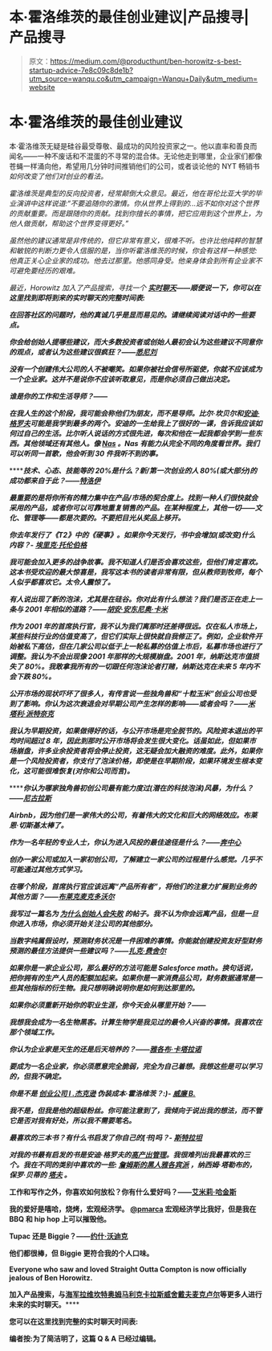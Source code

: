 # 本·霍洛维茨的最佳创业建议|产品搜寻|产品搜寻

> 原文：<https://medium.com/@producthunt/ben-horowitz-s-best-startup-advice-7e8c09c8de1b?utm_source=wanqu.co&utm_campaign=Wanqu+Daily&utm_medium=website>

# 本·霍洛维茨的最佳创业建议

本·霍洛维茨无疑是硅谷最受尊敬、最成功的风险投资家之一。他以直率和善良而闻名——一种不废话和不混蛋的不寻常的混合体。无论他走到哪里，企业家们都像苍蝇一样涌向他，希望用几分钟时间推销他们的公司，或者谈论他的 NYT 畅销书[](http://www.amazon.com/The-Hard-Thing-About-Things/dp/0062273205)*如何改变了他们对创业的看法。*

*霍洛维茨是典型的反向投资者，经常颠倒大众意见。最近，他在哥伦比亚大学的毕业演讲中这样说道:“不要追随你的激情。你从世界上得到的...远不如你对这个世界的贡献重要。而是跟随你的贡献。找到你擅长的事情，把它应用到这个世界上，为他人做贡献，帮助这个世界变得更好。”*

*虽然他的建议通常是非传统的，但它非常有意义，很难不听。也许比他纯粹的智慧和敏锐的判断力更令人信服的是，当你听霍洛维茨的时候，你会有这样一种感觉:他真正关心企业家的成功。他去过那里。他感同身受。他亲身体会到所有企业家不可避免要经历的艰难。*

*最近，Horowitz 加入了产品搜索，寻找一个 [**实时聊天**](http://www.producthunt.com/live/ben-horowitz)**——顺便说一下，你可以在这里找到即将到来的实时聊天的完整时间表:***



***在回答社区的问题时，他的真诚几乎是显而易见的。请继续阅读对话中的一些要点。***

***你会给创始人提哪些建议，而大多数投资者或创始人最初会认为这些建议不同意你的观点，或者认为这些建议很疯狂？——[**悉尼**刘](http://www.producthunt.com/live/ben-horowitz#comment-142084)***

***没有一个创建伟大公司的人不被嘲笑。如果你被社会信号所驱使，你就不应该成为一个企业家。这并不是说你不应该听取意见，而是你必须自己做出决定。***

***谁是你的工作和生活导师？——[](http://www.producthunt.com/live/ben-horowitz#comment-142039)***

*****在我人生的这个阶段，我可能会称他们为朋友，而不是导师。比尔·坎贝尔和[安迪·格罗夫](https://en.wikipedia.org/wiki/Andrew_Grove)可能是我学到最多的两个。安迪的一生给我上了很好的一课，告诉我应该如何过自己的生活。比尔听人说话的方式很先进，每次和他在一起我都会学到一些东西。其他领域还有其他人。像 [Nas](https://twitter.com/Nas) 。Nas 有能力从完全不同的角度看世界。我们可以听同一首歌，他会听到 30 件我听不到的事。*****

*******技术、心态、技能等的 20%是什么？新/第一次创业的人 80%(或大部分)的成功都来自于此？——**[**特洛伊**](http://www.producthunt.com/live/ben-horowitz#comment-142094)*****

*****最重要的是将你所有的精力集中在产品/市场的契合度上。找到一种人们很快就会采用的产品，或者你可以可靠地重复销售的产品。在某种程度上，其他一切——文化、管理等——都是次要的。不要把目光从奖品上移开。*****

*****你去年发行了《T2》中的《硬事》。如果你今天发行，书中会增加(或改变)什么内容？- [**埃里克·托伦伯格**](http://www.producthunt.com/live/ben-horowitz#comment-142068)*****

*****我可能会加入更多的战争故事。我不知道人们是否会喜欢这些，但他们肯定喜欢。这本书受欢迎的最大惊喜是，我写这本书的读者非常有限，但从教师到牧师，每个人似乎都喜欢它。太令人震惊了。*****

*****有人说出现了新的泡沫，尤其是在硅谷。你对此有什么想法？我们是否正在走上一条与 2001 年相似的道路？——[**胡安·安东尼奥·卡米**](http://www.producthunt.com/live/ben-horowitz#comment-142122)*****

*****作为 2001 年的首席执行官，我不认为我们离那时还差得很远。仅在私人市场上，某些科技行业的估值变高了，但它们实际上很快就自我修正了。例如，企业软件开始被私下高估，但在几家公司以低于上一轮私募的估值上市后，私募市场也进行了调整。我认为不会出现像 2001 年那样的大规模崩盘。2001 年，纳斯达克市值损失了 80%。我敢拿我所有的一切跟任何泡沫论者打赌，纳斯达克在未来 5 年内不会下跌 80%。*****

*****公开市场的现状吓坏了很多人，有传言说一些独角兽和“十粒玉米”创业公司也受到了影响。你认为这次衰退会对早期公司产生怎样的影响——或者会吗？——[**米塔利·派特奈克**](http://www.producthunt.com/live/ben-horowitz#comment-142069)*****

*****我认为早期投资，如果做得好的话，与公开市场是完全脱节的。风险资本退出的平均时间超过 8 年，因此到那时公开市场将会发生很大变化。话虽如此，但如果市场崩盘，许多业余投资者将会停止投资，这无疑会加大融资的难度。此外，如果你是一个风险投资者，你支付了泡沫价格，即使是在早期阶段，如果环境发生根本变化，这可能很难恢复(对你和公司而言)。*****

*******你认为哪家独角兽初创公司最有能力度过(潜在的科技泡沫)风暴，为什么？——**[**尼古拉斯**](http://www.producthunt.com/live/ben-horowitz#comment-142239)*****

*****Airbnb，因为他们是一家伟大的公司，有着伟大的文化和巨大的网络效应。布莱恩·切斯基太棒了。*****

*****作为一名年轻的专业人士，你认为进入风投的最佳途径是什么？——[**奔中心**](http://www.producthunt.com/live/ben-horowitz#comment-142103)*****

*****创办一家公司或加入一家初创公司，了解建立一家公司的过程是什么感觉。几乎不可能通过其他方式学习。*****

*****在哪个阶段，首席执行官应该远离“产品所有者”，将他们的注意力扩展到业务的其他方面？——[**布莱克**麦克多沃尔](http://www.producthunt.com/live/ben-horowitz#comment-142143)*****

*****我写过一篇名为 [*为什么创始人会失败*](http://www.bhorowitz.com/why_founders_fail_the_product_ceo_paradox) 的帖子。我不认为你会远离产品，但是一旦你进入市场，你必须开始关注公司的其他部分。*****

*****当数字纯属假设时，预测财务状况是一件困难的事情。你能就创建投资友好型财务预测的最佳方法提供一些建议吗？——[**扎克·费舍尔**](http://www.producthunt.com/live/ben-horowitz#comment-142081)*****

*****如果你是一家企业公司，那么最好的方法可能是 Salesforce math。换句话说，把你拥有的生产人员的配额加起来。如果你是一家消费品公司，财务数据通常是一些其他指标的衍生物。我只想明确说明你是如何到达那里的。*****

*****如果你必须重新开始你的职业生涯，你今天会从哪里开始？——[](http://www.producthunt.com/live/ben-horowitz#comment-142115)*****

*******我想我会成为一名生物黑客。计算生物学是我见过的最令人兴奋的事情。我喜欢在那个领域工作。*******

*******你认为企业家是天生的还是后天培养的？——[**雅各布·卡塔拉诺**](http://www.producthunt.com/live/ben-horowitz#comment-142269)*******

*****要成为一名企业家，你必须愿意完全脆弱，完全为自己着想。我想这些是可以学习的，但我不确定。*****

*******你是不是** [**创业公司 l .杰克逊**](http://twitter.com/StartupLJackson) **伪装成本·霍洛维茨？:)-** [**威廉 B.**](http://www.producthunt.com/live/ben-horowitz#comment-142325)*****

*****我不是，但我是他的超级粉丝。你可能注意到了，我倾向于说出我的想法，而不管它是否对我有好处，所以我不需要笔名。*****

*******最喜欢的三本书？有什么书启发了你自己的[书]吗？-** [**斯特拉坦**](http://www.producthunt.com/live/ben-horowitz#comment-142332http://www.producthunt.com/live/ben-horowitz#comment-142332)*****

*****对我的书最有启发的书是安迪·格罗夫的[高产出管理](https://www.producthunt.com/books/high-output-management-3)。我很难列出我最喜欢的三个。我在不同的类别中喜欢的一些: [*詹姆斯的黑人雅各宾派*](http://www.amazon.com/The-Black-Jacobins-LOuverture-Revolution/dp/0679724672) ，纳西姆·塔勒布的[](http://www.amazon.com/Fooled-Randomness-Hidden-Markets-Incerto/dp/0812975219)*，保罗·贝蒂的 [*塔夫*](http://www.amazon.com/Tuff-Novel-Paul-Beatty-ebook/dp/B009QJMU0Y/ref=sr_1_1?s=books&ie=UTF8&qid=1441779298&sr=1-1&keywords=tuff) 。******

******工作和写作之外，你喜欢如何放松？你有什么爱好吗？——[**艾米莉·哈金斯**](http://www.producthunt.com/live/ben-horowitz#comment-142138)******

******我的爱好是嘻哈，烧烤，宏观经济学。 [@pmarca](http://twitter.com/pmarca) 宏观经济学比我好，但是我在 BBQ 和 hip hop 上可以摧毁他。******

******Tupac 还是 Biggie？——[**约什·沃迪克**](http://www.producthunt.com/live/ben-horowitz#comment-142317)******

******他们都很棒，但 Biggie 更符合我的个人口味。******



******Everyone who saw and loved Straight Outta Compton is now officially jealous of Ben Horowitz.******



******加入产品搜索，与**[海军拉维坎特](http://www.producthunt.com/live/naval-ravikant)[奥姆马利克](http://www.producthunt.com/live/om-malik)[卡拉斯威舍](http://www.producthunt.com/live/kara-swisher)[戴夫麦克卢尔](http://www.producthunt.com/live/dave-mcclure)等更多人进行未来的实时聊天。********

**********您可以在这里找到完整的实时聊天时间表:**********

******编者按:为了简洁明了，这篇 Q & A 已经过编辑。******

